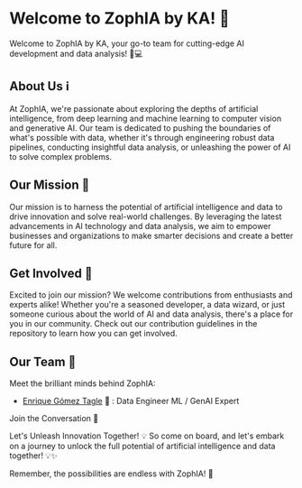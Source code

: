 # Welcome to ZophIA by KA! 🚀
Welcome to ZophIA by KA, your go-to team for cutting-edge AI development and data analysis! 🤖💻

## About Us ℹ️
At ZophIA, we're passionate about exploring the depths of artificial intelligence, from deep learning and machine learning to computer vision and generative AI. Our team is dedicated to pushing the boundaries of what's possible with data, whether it's through engineering robust data pipelines, conducting insightful data analysis, or unleashing the power of AI to solve complex problems.

## Our Mission 🌟
Our mission is to harness the potential of artificial intelligence and data to drive innovation and solve real-world challenges. By leveraging the latest advancements in AI technology and data analysis, we aim to empower businesses and organizations to make smarter decisions and create a better future for all.

## Get Involved 🤝
Excited to join our mission? We welcome contributions from enthusiasts and experts alike! Whether you're a seasoned developer, a data wizard, or just someone curious about the world of AI and data analysis, there's a place for you in our community. Check out our contribution guidelines in the repository to learn how you can get involved.

## Our Team 👥
Meet the brilliant minds behind ZophIA:
- [Enrique Gómez Tagle](https://github.com/enriquegomeztagle) 🧠 : Data Engineer ML / GenAI Expert
  
Join the Conversation 💬

Let's Unleash Innovation Together! 💡
So come on board, and let's embark on a journey to unlock the full potential of artificial intelligence and data together! 💡✨

Remember, the possibilities are endless with ZophIA! 🌟
